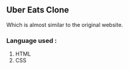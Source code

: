 ## Uber Eats Clone
Which is almost similar to the original website.
<br>

### Language used :
1. HTML
2. CSS